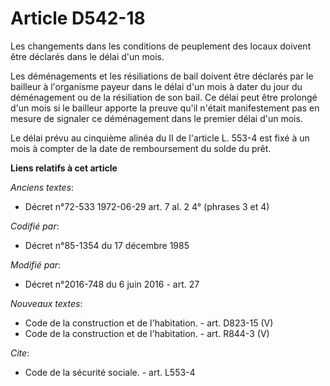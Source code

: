 # Article D542-18

Les changements dans les conditions de peuplement des locaux doivent être déclarés dans le délai d'un mois. 

Les déménagements et les résiliations de bail doivent être déclarés par le bailleur à l'organisme payeur dans le délai d'un
mois à dater du jour du déménagement ou de la résiliation de son bail. Ce délai peut être prolongé d'un mois si le bailleur
apporte la preuve qu'il n'était manifestement pas en mesure de signaler ce déménagement dans le premier délai d'un mois. 

Le délai prévu au cinquième alinéa du II de l'article L. 553-4 est fixé à un mois à compter de la date de remboursement du
solde du prêt.

**Liens relatifs à cet article**

_Anciens textes_:

  - Décret n°72-533 1972-06-29 art. 7 al. 2 4° (phrases 3 et 4)

_Codifié par_:

  - Décret n°85-1354 du 17 décembre 1985

_Modifié par_:

  - Décret n°2016-748 du 6 juin 2016 - art. 27

_Nouveaux textes_:

  - Code de la construction et de l'habitation. - art. D823-15 (V)
  - Code de la construction et de l'habitation. - art. R844-3 (V)

_Cite_:

  - Code de la sécurité sociale. - art. L553-4
